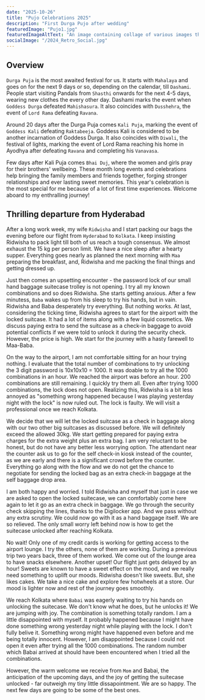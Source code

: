 ```yaml
---
date: "2025-10-26"
title: "Pujo Celebrations 2025"
description: "First Durga Pujo after wedding"
featuredImage: "Pujo1.jpg"
featuredImageAltText: "An image containing collage of various images throughout the year"
socialImage: "/2024_Retro_Social.jpg"
---
```


## Overview

`Durga Puja` is the most awaited festival for us. It starts with `Mahalaya` and goes on for the next 9 days or so, depending on the calendar, till `Dashami`. People start visiting Pandals from `Shasthi` onwards for the next 4-5 days, wearing new clothes the every other day. Dashami marks the event when `Goddess Durga` defeated `Mahishasura`. It also coincides with `Dusshehra`, the event of `Lord Rama` defeating `Ravana`.

Around 20 days after the Durga Puja comes `Kali Puja`, marking the event of `Goddess Kali` defeating `Raktabeeja`. Goddess Kali is considered to be another incarnation of Goddess Durga. It also coincides with `Diwali`, the festival of lights, marking the event of Lord Rama reaching his home in Ayodhya after defeating `Ravana` and completing his `Vanavasa`.

Few days after Kali Puja comes `Bhai Duj`, where the women and girls pray for their brothers' wellbeing. These month long events and celebrations help bringing the family members and friends together, forging stronger relationships and ever lasting sweet memories. This year's celebration is the most special for me because of a lot of first time experiences. Welcome aboard to my enthralling journey!

## Thrilling departure from Hyderabad

After a long work week, my wife `Ridwisha` and I start packing our bags the evening before our flight from `Hyderabad` to `Kolkata`. I keep insisting Ridwisha to pack light till both of us reach a tough consensus. We almost exhaust the 15 kg per person limit. We have a nice sleep after a hearty supper. Everything goes nearly as planned the next morning with `Maa` preparing the breakfast, and, Ridwisha and me packing the final things and getting dressed up. 

Just then comes an upsetting encounter - the password lock of our small hand baggage suitecase trolley is not opening. I try all my known combinations and so does Ridwisha. She starts getting anxious. After a few minutess, `Baba` wakes up from his sleep to try his hands, but in vain. Ridwisha and Baba desperately try everything. But nothing works. At last, considering the ticking time, Ridwisha agrees to start for the airport with the locked suitcase. It had a lot of items along with a few liquid cosmetics. We discuss paying extra to send the suitcase as a check-in baggage to avoid potential conflicts if we were told to unlock it during the security check. However, the price is high. We start for the journey with a hasty farewell to Maa-Baba.

On the way to the airport, I am not comfortable sitting for an hour trying nothing. I evaluate that the total number of combinations to try unlocking the 3 digit password is 10x10x10 = 1000. It was doable to try all the 1000 combinations in an hour. We reached the airport was before an hour. 200 combinations are still remaining. I quickly try them all. Even after trying 1000 combinations, the lock does not open. Realizing this, Ridwisha is a bit less annoyed as "something wrong happened because I was playing yesterday night with the lock" is now ruled out. The lock is faulty. We will visit a professional once we reach Kolkata.

We decide that we will let the locked suitcase as a check in baggage along with our two other big suitcases as discussed before. We will definitely exceed the allowed 30kg. We start getting prepared for paying extra charges for the extra weight plus an extra bag. I am very reluctant to be honest, but do not have any better less worrying option. The attendant near the counter ask us to go for the self check-in kiosk instead of the counter, as we are early and there is a significant crowd before the counter. Everything go along with the flow and we do not get the chance to negotiate for sending the locked bag as an extra check-in baggage at the self baggage drop area.

I am both happy and worried. I told Ridwisha and myself that just in case we are asked to open the locked suitecase, we can comfortably come here again to let it go as an extra check in baggage. We go through the security check skipping the lines, thanks to the Digilocker app. And we pass without any extra scrutiny. We could now go with it as a hand baggage itself. We are so relieved. The only small worry left behind now is how to get the suitecase unlocked after reaching Kolkata.

No wait! Only one of my credit cards is working for getting access to the airport lounge. I try the others, none of them are working. During a previous trip two years back, three of them worked. We come out of the lounge area to have snacks elsewhere. Another upset! Our flight just gets delayed by an hour! Sweets are known to have a sweet effect on the mood, and we really need something to uplift our moods. Ridwisha doesn't like sweets. But, she likes cakes. We take a nice cake and explore few hotwheels at a store. Our mood is lighter now and rest of the journey goes smoothly.

We reach Kolkata where `Babai` was eagerly waiting to try his hands on unlocking the suitecase. We don't know what he does, but he unlocks it! We are jumping with joy. The combination is something totally random. I am a little disappointed with myself. It probably happened because I might have done something wrong yesterday night while playing with the lock. I don't fully belive it. Something wrong might have happened even before and me being totally innocent. However, I am disappointed because I could not open it even after trying all the 1000 combinations. The random number which Babai arrived at should have been encountered when I tried all the combinations.

However, the warm welcome we receive from `Mom` and Babai, the anticipation of the upcoming days, and the joy of getting the suitecase unlocked - far outweigh my tiny little dissapointment. We are so happy. The next few days are going to be some of the best ones.

## 